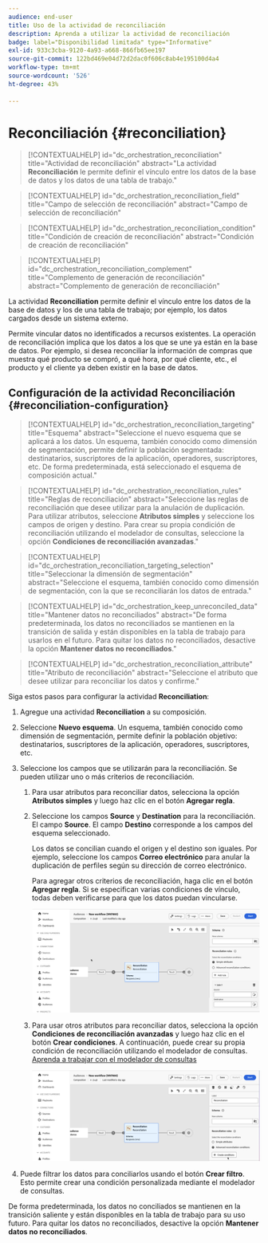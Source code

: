 ```yaml
---
audience: end-user
title: Uso de la actividad de reconciliación
description: Aprenda a utilizar la actividad de reconciliación
badge: label="Disponibilidad limitada" type="Informative"
exl-id: 933c3cba-9120-4a93-a668-866fb65ee197
source-git-commit: 122bd469e04d72d2dac0f606c8ab4e195100d4a4
workflow-type: tm+mt
source-wordcount: '526'
ht-degree: 43%

---
```


# Reconciliación {#reconciliation}

>[!CONTEXTUALHELP]
>id="dc_orchestration_reconciliation"
>title="Actividad de reconciliación"
>abstract="La actividad **Reconciliación** le permite definir el vínculo entre los datos de la base de datos y los datos de una tabla de trabajo."

>[!CONTEXTUALHELP]
>id="dc_orchestration_reconciliation_field"
>title="Campo de selección de reconciliación"
>abstract="Campo de selección de reconciliación"

>[!CONTEXTUALHELP]
>id="dc_orchestration_reconciliation_condition"
>title="Condición de creación de reconciliación"
>abstract="Condición de creación de reconciliación"

>[!CONTEXTUALHELP]
>id="dc_orchestration_reconciliation_complement"
>title="Complemento de generación de reconciliación"
>abstract="Complemento de generación de reconciliación"

La actividad **Reconciliation** permite definir el vínculo entre los datos de la base de datos y los de una tabla de trabajo; por ejemplo, los datos cargados desde un sistema externo.

<!--For example, the **Reconciliation** activity can be placed after a **Load file** activity to import non-standard data into the database. In this case, the **Reconciliation** activity lets you define the link between the data in the Adobe Campaign database and the data in the work table.-->

Permite vincular datos no identificados a recursos existentes. La operación de reconciliación implica que los datos a los que se une ya están en la base de datos. Por ejemplo, si desea reconciliar la información de compras que muestra qué producto se compró, a qué hora, por qué cliente, etc., el producto y el cliente ya deben existir en la base de datos.

## Configuración de la actividad Reconciliación {#reconciliation-configuration}

>[!CONTEXTUALHELP]
>id="dc_orchestration_reconciliation_targeting"
>title="Esquema"
>abstract="Seleccione el nuevo esquema que se aplicará a los datos. Un esquema, también conocido como dimensión de segmentación, permite definir la población segmentada: destinatarios, suscriptores de la aplicación, operadores, suscriptores, etc. De forma predeterminada, está seleccionado el esquema de composición actual."

>[!CONTEXTUALHELP]
>id="dc_orchestration_reconciliation_rules"
>title="Reglas de reconciliación"
>abstract="Seleccione las reglas de reconciliación que desee utilizar para la anulación de duplicación. Para utilizar atributos, seleccione **Atributos simples** y seleccione los campos de origen y destino. Para crear su propia condición de reconciliación utilizando el modelador de consultas, seleccione la opción **Condiciones de reconciliación avanzadas**."

>[!CONTEXTUALHELP]
>id="dc_orchestration_reconciliation_targeting_selection"
>title="Seleccionar la dimensión de segmentación"
>abstract="Seleccione el esquema, también conocido como dimensión de segmentación, con la que se reconciliarán los datos de entrada."

>[!CONTEXTUALHELP]
>id="dc_orchestration_keep_unreconciled_data"
>title="Mantener datos no reconciliados"
>abstract="De forma predeterminada, los datos no reconciliados se mantienen en la transición de salida y están disponibles en la tabla de trabajo para usarlos en el futuro. Para quitar los datos no reconciliados, desactive la opción **Mantener datos no reconciliados**."

>[!CONTEXTUALHELP]
>id="dc_orchestration_reconciliation_attribute"
>title="Atributo de reconciliación"
>abstract="Seleccione el atributo que desee utilizar para reconciliar los datos y confirme."

Siga estos pasos para configurar la actividad **Reconciliation**:

1. Agregue una actividad **Reconciliation** a su composición.

1. Seleccione **Nuevo esquema**. Un esquema, también conocido como dimensión de segmentación, permite definir la población objetivo: destinatarios, suscriptores de la aplicación, operadores, suscriptores, etc.

1. Seleccione los campos que se utilizarán para la reconciliación. Se pueden utilizar uno o más criterios de reconciliación.

   1. Para usar atributos para reconciliar datos, selecciona la opción **Atributos simples** y luego haz clic en el botón **Agregar regla**.
   1. Seleccione los campos **Source** y **Destination** para la reconciliación. El campo **Source**. El campo **Destino** corresponde a los campos del esquema seleccionado.

      Los datos se concilian cuando el origen y el destino son iguales. Por ejemplo, seleccione los campos **Correo electrónico** para anular la duplicación de perfiles según su dirección de correo electrónico.

      Para agregar otros criterios de reconciliación, haga clic en el botón **Agregar regla**. Si se especifican varias condiciones de vínculo, todas deben verificarse para que los datos puedan vincularse.

      ![](../assets/reconciliation-rules.png)

   1. Para usar otros atributos para reconciliar datos, selecciona la opción **Condiciones de reconciliación avanzadas** y luego haz clic en el botón **Crear condiciones**. A continuación, puede crear su propia condición de reconciliación utilizando el modelador de consultas. [Aprenda a trabajar con el modelador de consultas](../../query/query-modeler-overview.md)

      ![](../assets/reconciliation-advanced.png)

1. Puede filtrar los datos para conciliarlos usando el botón **Crear filtro**. Esto permite crear una condición personalizada mediante el modelador de consultas.

De forma predeterminada, los datos no conciliados se mantienen en la transición saliente y están disponibles en la tabla de trabajo para su uso futuro. Para quitar los datos no reconciliados, desactive la opción **Mantener datos no reconciliados**.

<!--
## Example {#reconciliation-example}

The following example demonstrates a workflow that creates an audience of profiles directly from an imported file containing new clients. It is made up of the following activities:

The workflow is designed as follows:

![](../assets/workflow-reconciliation-sample-1.0.png)

 
It is built with the following activities:

* A [Load file](load-file.md) activity uploads a file containing profiles data that were extracted from an external tool.

    For example:

    ```
    lastname;firstname;email;birthdate;
    JACKMAN;Megan;megan.jackman@testmail.com;07/08/1975;
    PHILLIPS;Edward;phillips@testmail.com;09/03/1986;
    WEAVER;Justin;justin_w@testmail.com;11/15/1990;
    MARTIN;Babe;babeth_martin@testmail.net;11/25/1964;
    REESE;Richard;rreese@testmail.com;02/08/1987;
    ```

* A **Reconciliation** activity which identifies the incoming data as profiles, by using the **email** and **Date of birth** fields as reconciliation criteria.

    ![](../assets/workflow-reconciliation-sample-1.1.png)

* A [Save audience](save-audience.md) activity to create a new audience based on these updates. You can also replace the **Save audience** activity by an **End** activity if no specific audience needs to be created or updated. Recipient profiles are updated in any case when you run the workflow.


## Compatibility {#reconciliation-compat}

The **Reconciliation** activity does not exist in the Client console. All **Enrichments** activities created in the Client console with the reconciliation options enabled are displayed as **Reconciliation** activities in Campaign Web user interface.
-->
